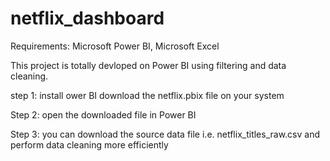 # netflix_dashboard

Requirements: Microsoft Power BI, Microsoft Excel

This project is totally devloped on Power BI using filtering and data cleaning.

step 1: install ower BI download the netflix.pbix file on your system

Step 2: open the downloaded file in Power BI

Step 3: you can download the source data file i.e. netflix_titles_raw.csv and perform data cleaning more efficiently
